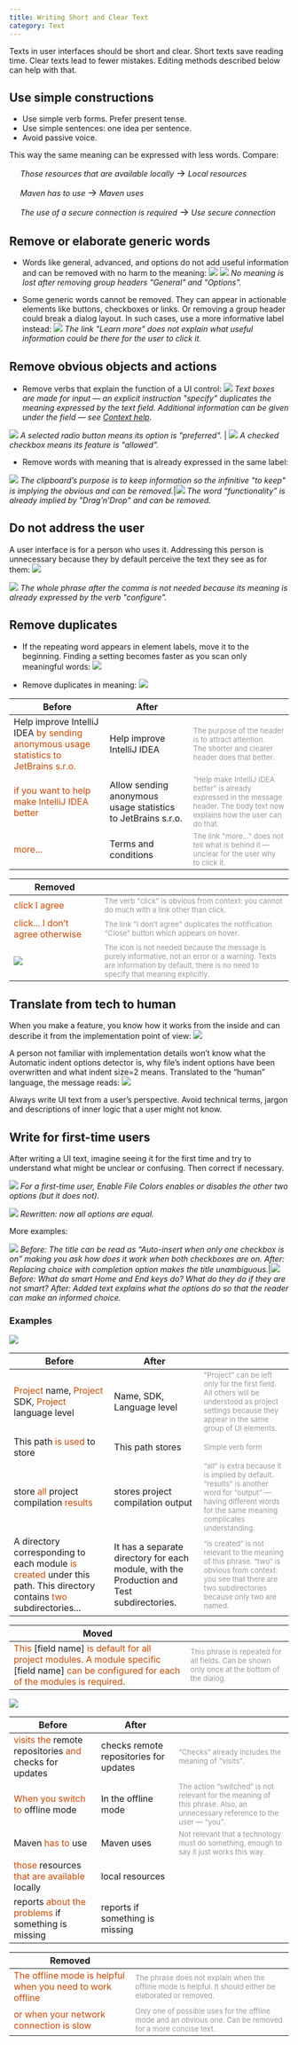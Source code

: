 ```yaml
---
title: Writing Short and Clear Text
category: Text
---
```


Texts in user interfaces should be short and clear. Short texts save reading time. Clear texts lead to fewer mistakes. Editing methods described below can help with that.

## Use simple constructions 
* Use simple verb forms. Prefer present tense.
* Use simple sentences: one idea per sentence.
* Avoid passive voice.


This way the same meaning can be expressed with less words. Compare:

&nbsp;&nbsp;&nbsp;&nbsp;&nbsp;_Those resources that are available locally_ <span style="font-size:large;">→</span> _Local resources_ 

&nbsp;&nbsp;&nbsp;&nbsp;&nbsp;_Maven has to use_ <span style="font-size:large;">→</span> _Maven uses_

&nbsp;&nbsp;&nbsp;&nbsp;&nbsp;_The use of a secure connection is required_ <span style="font-size:large;">→</span> _Use secure connection_


## Remove or elaborate generic words 
* Words like general, advanced, and options do not add useful information and can be removed with no harm to the meaning: 
![]({{site.baseurl}}/images/writing_short/generic-general.png)
![]({{site.baseurl}}/images/writing_short/generic-options.png)
*No meaning is lost after removing group headers "General" and "Options".*


* Some generic words cannot be removed. They can appear in actionable elements like buttons, checkboxes or links. Or removing a group header could break a dialog layout. In such cases, use a more informative label instead:
![]({{site.baseurl}}/images/writing_short/generic-renamed-link.png)
*The link "Learn more" does not explain what useful information could be there for the user to click it.*


## Remove obvious objects and actions 
* Remove verbs that explain the function of a UI control:
![]({{site.baseurl}}/images/writing_short/obvious-specify.png)
*Text boxes are made for input — an explicit instruction "specify" duplicates the meaning expressed by the text field. Additional information can be given under the field — see [Context help]({{site.baseurl}}/principles/context_help).* 

![]({{site.baseurl}}/images/writing_short/obvious-prefer.png) *A selected radio button means its option is "preferred".* | ![]({{site.baseurl}}/images/writing_short/obvious-allow.png) *A checked checkbox means its feature is "allowed".*  


* Remove words with meaning that is already expressed in the same label:

![]({{site.baseurl}}/images/writing_short/obvious-contents.png) *The clipboard’s purpose is to keep information so the infinitive "to keep" is implying the obvious and can be removed.*|![]({{site.baseurl}}/images/writing_short/obvious-functionality.png) *The word “functionality” is already implied by "Drag’n’Drop" and can be removed.*  


## Do not address the user
A user interface is for a person who uses it. Addressing this person is unnecessary because they by default perceive the text they see as for them:
![]({{site.baseurl}}/images/writing_short/addressing1.png)


![]({{site.baseurl}}/images/writing_short/addressing2.png)
*The whole phrase after the comma is not needed because its meaning is already expressed by the verb "configure".*


## Remove duplicates
* If the repeating word appears in element labels, move it to the beginning. Finding a setting becomes faster as you scan only meaningful words:
![]({{site.baseurl}}/images/writing_short/duplicates.png)


* Remove duplicates in meaning:
![]({{site.baseurl}}/images/writing_short/help-improve-notification.png)

| Before | After | |
| --- | --- | --- |
| Help improve IntelliJ IDEA <span style="color:#cc4700;"> by&nbsp;sending anonymous usage statistics to JetBrains s.r.o. | Help improve IntelliJ IDEA </span> | <span style="color:#999999; font-size: small;"> The purpose of the header is to attract attention. The&nbsp;shorter and clearer header does that better. </span> |
| <span style="color:#cc4700;"> if you want to help make IntelliJ IDEA better </span> | Allow sending anonymous usage statistics to JetBrains s.r.o. | <span style="color:#999999; font-size: small;"> “Help make IntelliJ IDEA better” is already expressed in the message header. The body text now explains how the user can do that. </span> |
| <span style="color:#cc4700;"> more... </span> | Terms and conditions | <span style="color:#999999; font-size: small;"> The link "more..." does not tell what is behind it — unclear for the user why to click it. </span> |

| Removed | |
| --- | --- |
| <span style="color:#cc4700;"> click&nbsp;I&nbsp;agree&nbsp;&nbsp;&nbsp;&nbsp;&nbsp;</span> | <span style="color:#999999; font-size: small;"> The verb "click" is obvious from context: you cannot do much with a link other than click. </span> |
| <span style="color:#cc4700;"> click...&nbsp;I&nbsp;don’t agree&nbsp;otherwise </span> | <span style="color:#999999; font-size: small;"> The link "I don’t agree" duplicates the notification “Close” button which appears on hover. </span> |
| ![]({{site.baseurl}}/images/writing_short/notificationInfo.png) | <span style="color:#999999; font-size: small;"> The icon is not needed because the message is purely informative, not an error or a warning. Texts are information by default, there is no need to specify that meaning explicitly. </span> |


## Translate from tech to human
When you make a feature, you know how it works from the inside and can describe it from the implementation point of view: 
![]({{site.baseurl}}/images/writing_short/indent-options-before.png)


A person not familiar with implementation details won’t know what the Automatic indent options detector is, why file’s indent options have been overwritten and what indent size=2 means. Translated to the “human” language, the message reads: 
![]({{site.baseurl}}/images/writing_short/indent-options-after.png)
 
 
Always write UI text from a user’s perspective. Avoid technical terms, jargon and descriptions of inner logic that a user might not know.

 
## Write for first-time users
After writing a UI text, imagine seeing it for the first time and try to understand what might be unclear or confusing. Then correct if necessary.

![]({{site.baseurl}}/images/writing_short/first-time-file-colors-before.png)
*For a first-time user, Enable File Colors enables or disables the other two options (but it does not).*

![]({{site.baseurl}}/images/writing_short/first-time-file-colors-after.png)
*Rewritten: now all options are equal.*


More examples:

![]({{site.baseurl}}/images/writing_short/first-time-auto-insert.png) *Before: The title can be read as “Auto-insert when only one checkbox is on” making you ask how does it work when both checkboxes are on. After: Replacing choice with completion option makes the title unambiguous.*|![]({{site.baseurl}}/images/writing_short/first-time-smart-keys.png)*Before: What do smart Home and End keys do? What do they do if they are not smart? After: Added text explains what the options do so that the reader can make an informed choice.*


### Examples
![]({{site.baseurl}}/images/writing_short/project-structure.png)

| Before | After | |
| --- | --- | --- |
|<span style="color:#cc4700;">Project</span> name, <span style="color:#cc4700;">Project</span> SDK, <span style="color:#cc4700;">Project</span> language level | Name, SDK, Language level | <span style="color:#999999; font-size: small;"> "Project" can be left only for the first field. All others will be understood as project settings because they appear in the same group of UI elements. </span> |
| This path <span style="color:#cc4700;">is used</span> to store | This path stores | <span style="color:#999999; font-size: small;"> Simple verb form </span> |
| store <span style="color:#cc4700;">all</span> project compilation <span style="color:#cc4700;">results</span> | stores project compilation output | <span style="color:#999999; font-size: small;"> “all” is extra because it is implied by default. “results” is another word for “output” — having different words for the same meaning complicates understanding. </span> |
| A directory corresponding to each module <span style="color:#cc4700;">is created</span> under this path. This directory contains <span style="color:#cc4700;">two</span> subdirectories... | It has a separate directory for each module, with the Production and Test subdirectories. | <span style="color:#999999; font-size: small;"> “is created” is not relevant to the meaning of this phrase. “two” is obvious from context: you see that there are two subdirectories because only two are named. </span> |

| Moved |   |
| --- | --- |
| <span style="color:#cc4700;">This</span> [field name] <span style="color:#cc4700;">is default for all project modules. A module specific</span> [field name] <span style="color:#cc4700;">can be configured for each of the modules is required.</span> | <span style="color:#999999; font-size: small;"> This phrase is repeated for all fields. Can be shown only once at the bottom of the dialog. </span> |



![]({{site.baseurl}}/images/writing_short/offline-mode.png)

| Before | After | |
| --- | --- | --- |
| <span style="color:#cc4700;">visits the</span> remote repositories <span style="color:#cc4700;">and</span> checks for updates | checks remote repositories for updates | <span style="color:#999999; font-size: small;"> “Checks” already includes the meaning of “visits”. </span> |
| <span style="color:#cc4700;">When you switch to</span> offline mode | In the offline mode | <span style="color:#999999; font-size: small;"> The action “switched” is not relevant for the meaning of this phrase. Also, an unnecessary reference to the user — “you”. </span> |
| Maven <span style="color:#cc4700;">has to</span> use | Maven uses |<span style="color:#999999; font-size: small;"> Not relevant that a technology must do something, enough to say it just works this way. </span> |
| <span style="color:#cc4700;">those</span> resources <span style="color:#cc4700;">that are available</span> locally | local resources |
| reports <span style="color:#cc4700;">about the problems</span> if something is missing | reports if something is missing |

| Removed | |
| --- | --- |
| <span style="color:#cc4700;">The offline mode is helpful when you need to work offline</span> | <span style="color:#999999; font-size: small;"> The phrase does not explain when the offline mode is helpful. It should either be elaborated or removed. </span> |
| <span style="color:#cc4700;">or when your network connection is slow</span> | <span style="color:#999999; font-size: small;"> Only one of possible uses for the offline mode and an obvious one. Can be removed for a more concise text. </span> |


